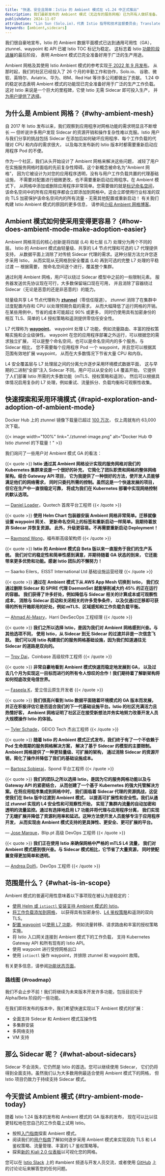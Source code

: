 ```yaml
---
title: "快速、安全且简单：Istio 的 Ambient 模式在 v1.24 中正式推出"
description: 我们最新发布的 Ambient 模式（无边车的服务网格）已为所有人做好准备。
publishdate: 2024-11-07
attribution: "Lin Sun (Solo.io)，代表 Istio 指导和技术监督委员会; Translated by Wilson Wu (DaoCloud)"
keywords: [ambient,sidecars]
---
```


我们很自豪地宣布，Istio 的 Ambient 数据平面模式已达到通用可用性（GA），
ztunnel、waypoint 和 API 已被 Istio TOC 标记为稳定。
这标志着 Istio [功能阶段进展](/zh/docs/releases/feature-stages/)的最后阶段，
表明 Ambient 模式已完全准备好用于广泛的生产用途。

Ambient 网格及其使用 Istio Ambient 模式的参考实现[于 2022 年 9 月发布](/zh/blog/2022/introducing-ambient-mesh/)。
从那时起，我们的社区已经投入了 26 个月的辛勤工作和协作，Solo.io、
谷歌、微软、英特尔、Aviatrix、华为、IBM、Red Hat 等许多公司都做出了贡献。
1.24 中的稳定状态表明 Ambient 模式的功能现已完全准备好用于广泛的生产工作负载。
这对 Istio 来说是一个巨大的里程碑，它使 Istio 无需 Sidecar 即可投入生产，
并[为用户提供了选择](/zh/docs/overview/dataplane-modes/)。

## 为什么是 Ambient 网格？ {#why-ambient-mesh}

自 2017 年 Istio 发布以来，我们观察到应用程序对网格功能的需求明显且不断增长 — 但听说许多用户发现
Sidecar 的资源开销和操作复杂性难以克服。Istio 用户与我们分享的挑战包括
Sidecar 在添加后如何破坏应用程序、每个工作负载的代理对 CPU 和内存的需求很大，
以及每次发布新的 Istio 版本时都需要重新启动应用程序 Pod 的不便。

作为一个社区，我们从头开始设计了 Ambient 网格来解决这些问题，
减轻了用户在实施服务网格时面临的先前复杂性障碍。这个新概念被命名为“Ambient 网格”，
因为它被设计为对您的应用程序透明，没有与用户工作负载共置的代理基础设施，
不需要对配置进行细微更改，也不需要重新启动应用程序。在 Ambient 模式下，
从网格中添加或删除应用程序非常简单。您需要做的就是[标记命名空间](/zh/docs/ambient/usage/add-workloads/)，
该命名空间中的所有应用程序都会立即添加到网格中。这会立即使用行业标准的双向 TLS
加密保护该命名空间内的所有流量 - 无需其他配置或重新启动！
有关我们构建 Istio Ambient 模式的原因的更多信息，
请参阅[介绍 Ambient 网格博客](/zh/blog/2022/introducing-ambient-mesh/)。

## Ambient 模式如何使采用变得更容易？ {#how-does-ambient-mode-make-adoption-easier}

Ambient 网格背后的核心创新是将四层 (L4) 和七层 (L7) 处理分为两个不同的层。
Istio 的 Ambient 模式由轻量级、共享的 L4 节点代理和可选的 L7 代理提供支持，
从数据平面上消除了对传统 Sidecar 代理的需求。这种分层方法允许您逐步采用 Istio，
从而实现从无网格到安全覆盖 (L4) 再到可选的完整 L7 处理的平稳过渡 — 根据需要，
按命名空间逐个进行，覆盖整个集群。

通过利用 Ambient 网格，用户可以绕过 Sidecar 模型中之前的一些限制元素。
服务器发送优先协议现在可行，大多数保留端口现在可用，
并且消除了容器绕过 Sidecar（无论是恶意的还是非恶意的）的能力。

轻量级共享 L4 节点代理称为 **[ztunnel](/zh/docs/ambient/overview/#ztunnel)**（零信任隧道）。
ztunnel 消除了在集群中过度配置内存和 CPU 以处理预期负载的需求，
从而大幅降低了运行网格的开销。在某些用例中，节省的成本可能超过 90% 或更多，
同时仍使用具有加密身份的相互 TLS、简单的 L4 授权策略和遥测提供零信任安全性。

L7 代理称为 **[waypoint](/zh/docs/ambient/overview/#waypoint-proxies)**。
waypoint 处理 L7 功能，例如流量路由、丰富的授权策略实施和企业级弹性。
waypoint 在您的应用程序部署之外运行，可以根据您的需求独立扩展，
可以是整个命名空间，也可以是命名空间内的多个服务。与 Sidecar 相比，
您不需要每个应用程序 Pod 一个 waypoint，并且您可以根据其范围有效地扩展 waypoint，
从而在大多数情况下节省大量 CPU 和内存。

L4 安全覆盖层与 L7 处理层之间的分离允许逐步采用环境模式数据平面，
这与早期的二进制“全部”注入 Sidecar 不同。用户可以从安全的 L4 覆盖开始，
它提供了人们部署 Istio 所需的大多数功能（mTLS、授权策略和遥测）。
然后可以根据具体情况启用复杂的 L7 处理，例如重试、流量拆分、负载均衡和可观察性收集。

## 快速探索和采用环境模式 {#rapid-exploration-and-adoption-of-ambient-mode}

Docker Hub 上的 ztunnel 镜像下载量已超过 [100 万次](https://hub.docker.com/search?q=istio)，
仅上周就有约 63,000 次下载。

{{< image width="100%"
    link="./ztunnel-image.png"
    alt="Docker Hub 中 Istio ztunnel 的下载量！"
    >}}

我们询问了一些用户对 Ambient 模式 GA 的看法：

{{< quote >}}
**Istio 通过其 Ambient 网格设计实现的服务网格对我们的 Kubernetes 集群来说是一个很好的补充，
它简化了团队职责和网格的整体网络架构。结合 Gateway API 项目，
它为我提供了一种很好的方法，使开发人员能够满足他们的网络需求，
同时只委托所需的控制。虽然这是一个快速发展的项目，但它在生产中一直很稳定可靠，
将成为我们在 Kubernetes 部署中实现网络控制的默认选项。**

— [Daniel Loader](https://uk.linkedin.com/in/danielloader)，Quotech 首席平台工程师
{{< /quote >}}

{{< quote >}}
**使用 Helm Chart 包装器安装 Ambient 网格非常简单。迁移就像设置 waypoint 网关、
更新命名空间上的标签和重新启动一样简单。我期待着放弃 Sidecar 并恢复资源。
此外，升级更容易。不再需要重新启动 Deployment！**

— [Raymond Wong](https://www.linkedin.com/in/raymond-wong-43baa8a2/)，福布斯高级架构师
{{< /quote >}}

{{< quote >}}
**Istio 的 Ambient 模式自 Beta 版以来一直服务于我们的生产系统。
我们对它的稳定性和简单性感到满意，并期待随着 GA 状态的到来，
它还能带来更多优势和功能。感谢 Istio 团队的不懈努力！**

— Saarko Eilers，EISST International Ltd 基础设施运营经理
{{< /quote >}}

{{< quote >}}
**通过在 Ambient 模式下从 AWS App Mesh 切换到 Istio，
我们仅通过删除 Sidecar 和 SPIRE 代理 DaemonSet 就能够削减大约 45% 的正在运行的容器。
我们获得了许多好处，例如降低与 Sidecar 相关的计算成本或可观察性成本，
消除与 Sidecar 启动和关闭相关的许多竞争条件，
以及仅通过迁移即可获得的所有开箱即用的好处，例如 mTLS、区域感知和工作负载负载平衡。**

— [Ahmad Al-Masry](https://www.linkedin.com/in/ahmad-al-masry-9ab90858/)，Harri DevSecOps 工程经理
{{< /quote >}}

{{< quote >}}
**我们之所以选择 Istio，是因为我们对 Ambient 网格感到兴奋。与其他选项不同，
使用 Istio，从 Sidecar 到无 Sidecar 的过渡并非是一次信念飞跃。
我们可以用 Istio 构建我们的服务网格基础设施，因为我们知道通往无 Sidecar 的道路是双向的。**

— [Troy Dai](https://www.linkedin.com/in/troydai/)，Coinbase 高级软件工程师
{{< /quote >}}

{{< quote >}}
**非常自豪地看到 Ambient 模式快速而稳定地发展到 GA，
以及过去几个月为实现这一目标而进行的所有令人惊叹的合作！我们期待着了解新架构将如何彻底改变电信世界。**

— [Faseela K](https://www.linkedin.com/in/faseela-k-42178528/)，爱立信云原生开发者
{{< /quote >}}

{{< quote >}}
**我们很高兴看到 Istio 数据平面随着环境模式的 GA 版本而发展，
并正在积极评估它是否适合我们的下一代基础设施平台。Istio 的社区充满活力且热情好客，
Ambient 网格证明了社区正在接受新想法并务实地努力改善开发人员大规模操作 Istio 的体验。**

— [Tyler Schade](https://www.linkedin.com/in/tylerschade/)，GEICO Tech 杰出工程师
{{< /quote >}}

{{< quote >}}
**随着 Istio 的 Ambient 模式正式发布，我们终于有了一个不依赖于 Pod 生命周期的服务网格解决方案，
解决了基于 Sidecar 的模型的主要限制。Ambient 网格提供了一种更轻量级、可扩展的架构，
通过消除 Sidecar 的资源开销，简化了操作并降低了我们的基础设施成本。**

— [Bartosz Sobieraj](https://www.linkedin.com/in/bartoszsobieraj/)，Spond 平台工程师
{{< /quote >}}

{{< quote >}}
**我们的团队之所以选择 Istio，是因为它的服务网格功能以及与 Gateway API 的紧密结合，
从而创建了一个基于 Kubernetes 的强大托管解决方案。在将应用程序集成到网格中时，
我们面临着 Sidecar 代理的资源挑战，这促使我们在 Beta 版中过渡到 Ambient 模式，
以提高可扩展性和安全性。我们从通过 ztunnel 实现的 L4 安全性和可观察性开始，
实现了集群内流量的自动加密和透明的流量监控。通过有选择地启用 L7 功能并将代理与应用程序分离，
我们实现了无缝扩展并降低了资源利用率和延迟。这种方法使开发人员能够专注于应用程序开发，
从而实现由 Ambient 模式支持的更具弹性、更安全、更可扩展的平台。**

— [Jose Marque](https://www.linkedin.com/in/jdcmarques/)，Blip.pt 高级 DevOps 工程师
{{< /quote >}}

{{< quote >}}
**我们正在使用 Istio 来确保网格中严格的 mTLS L4 流量，
我们对 Ambient 模式感到很兴奋。与 Sidecar 模式相比，它节省了大量资源，
同时使配置变得更加简单和透明。**

— [Andrea Dolfi](https://www.linkedin.com/in/andrea-dolfi-58b427128/)，DevOps 工程师
{{< /quote >}}

## 范围是什么？ {#what-is-in-scope}

Ambient 模式的普遍可用性意味着以下事项现在被认为是稳定的：

- [使用 Helm 或 `istioctl` 安装支持 Ambient 模式的 Istio](/zh/docs/ambient/install/)。
- [将工作负载添加到网格](/zh/docs/ambient/usage/add-workloads/)，
  以获得具有加密身份、[L4 鉴权策略](/zh/docs/ambient/usage/l4-policy/)和遥测的双向 TLS。
- [配置 waypoint](/zh/docs/ambient/usage/waypoint/)
  以[使用 L7 功能](/zh/docs/ambient/usage/l7-features/)，
  例如流量转移、请求路由和丰富的授权策略实施。
- 将 Istio 入口网关连接到 Ambient 模式下的工作负载，
  支持 Kubernetes Gateway API 和所有现有的 Istio API。
- 使用 waypoint 进行受控网格出口
- 使用 `istioctl` 操作 waypoint，并排除 ztunnel 和 waypoint 故障。

有关更多信息，请参阅[功能状态页面](/zh/docs/releases/feature-stages/#ambient-mode)。

### 路线图 {#roadmap}

我们不会止步不前！我们将继续为未来版本开发许多功能，包括目前处于 Alpha/Beta 阶段的一些功能。

在我们即将发布的版本中，我们希望快速实现以下 Ambient 模式的扩展：

- 全面支持 Sidecar 和 Ambient 模式互操作性
- 多集群安装
- 多网络支持
- VM 支持

## 那么 Sidecar 呢？ {#what-about-sidecars}

Sidecar 不会消失，它仍然是 Istio 的首选。您可以继续使用 Sidecar，
它们仍将得到全面支持。虽然我们认为大多数用例最适合使用 Ambient 模式下的网格，
但 Istio 项目仍致力于持续支持 Sidecar 模式。

## 今天尝试 Ambient 模式 {#try-ambient-mode-today}

随着 Istio 1.24 版本的发布和 Ambient 模式的 GA 版本的发布，
现在可以比以往更轻松地在您自己的工作负载上试用 Istio。

- 按照[入门指南](/zh/docs/ambient/getting-started/)探索 Ambient 模式。
- 阅读我们的[用户指南](/zh/docs/ambient/usage/)了解如何逐步采用 Ambient 模式来实现双向
  TLS 和 L4 鉴权策略、流量管理、丰富的 L7 鉴权策略等。
- 探索[新的 Kiali 2.0 仪表板](https://medium.com/kialiproject/kiali-2-0-for-istio-2087810f337e)以可视化您的网格。

您可以在 [Istio Slack](https://slack.istio.io) 上的 #ambient
频道与开发人员交流，或者使用 [GitHub](https://github.com/istio/istio/discussions)
上的讨论论坛来解答您的任何问题。
